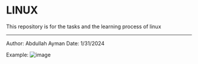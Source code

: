 # LINUX
This repository is for the tasks and the learning process of linux
______________________________________________
Author: Abdullah Ayman
Date: 1/31/2024

Example:
![image](https://github.com/Abdallah-ELBakh/LINUX/assets/112198345/dd6a5148-22e4-4677-9d1a-bb1e5fafe077)

